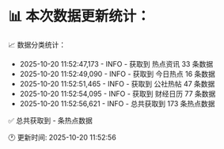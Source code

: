 📊 本次数据更新统计：
==========================

📈 数据分类统计：
- 2025-10-20 11:52:47,173 - INFO - 获取到 热点资讯 33 条数据
- 2025-10-20 11:52:49,090 - INFO - 获取到 今日热点 16 条数据
- 2025-10-20 11:52:51,465 - INFO - 获取到 公社热帖 47 条数据
- 2025-10-20 11:52:54,095 - INFO - 获取到 财经日历 77 条数据
- 2025-10-20 11:52:56,621 - INFO - 总共获取到 173 条热点数据

✅ 总共获取到 - 条热点数据

🕐 更新时间: 2025-10-20 11:52:56
